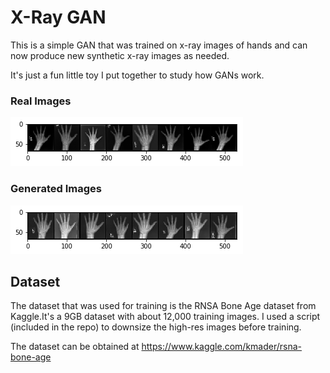 # X-Ray GAN
This is a simple GAN that was trained on x-ray images of hands and can now produce new synthetic x-ray images as needed.

It's just a fun little toy I put together to study how GANs work.

### Real Images
![real_images.png](real_images.png)

### Generated Images
![fake_images.png](fake_images.png)

## Dataset
The dataset that was used for training is the RNSA Bone Age dataset from Kaggle.It's a 9GB dataset with about 12,000 training images. I used a script (included in the repo) to downsize the high-res images before training.

The dataset can be obtained at https://www.kaggle.com/kmader/rsna-bone-age
